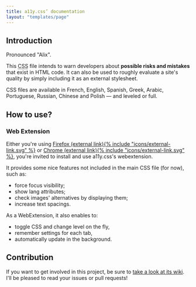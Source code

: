 ```yaml
---
title: a11y.css’ documentation
layout: "templates/page"
---
```


## Introduction

Pronounced "Alix".

This <abbr title="Cascading StyleSheet" aria-label="Cascading StyleSheet">CSS</abbr> file intends to warn developers about <b>possible risks and mistakes</b> that exist in HTML code. It can also be used to roughly evaluate a site's quality by simply including it as an external stylesheet.

CSS files are available in French, English, Spanish, Greek, Arabic, Portuguese, Russian, Chinese and Polish — and leveled or full.

## How to use?

### Web Extension

Either you're using <a href="https://addons.mozilla.org/en-GB/firefox/addon/a11ycss/" target="_blank" rel="noopener noreferrer">Firefox&nbsp;<span class="sr-only">(external link)</span>{% include "icons/external-link.svg" %}</a> or <a href="https://chrome.google.com/webstore/detail/a11ycss/iolfinldndiiobhednboghogkiopppid?hl=fr" target="_blank" rel="noopener noreferrer">Chrome&nbsp;<span class="sr-only">(external link)</span>{% include "icons/external-link.svg" %}</a>, you're invited to install and use a11y.css's webextension.

It provides some nice features not included in the main CSS file (for now), such as:

* force focus visibility;
* show lang attributes;
* check images' alternatives by displaying them;
* increase text spacings.

As a WebExtension, it also enables to:

* toggle CSS and change level on the fly, 
* remember settings for each tab,
* automatically update in the background.

## Contribution

If you want to get involved in this project, be sure to [take a look at its wiki](https://github.com/ffoodd/a11y.css/wiki). I'll be pleased to read your issues or pull requests!
